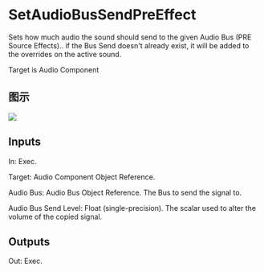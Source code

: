 # SetAudioBusSendPreEffect

Sets how much audio the sound should send to the given Audio Bus (PRE Source Effects).. if the Bus Send doesn't already exist, it will be added to the overrides on the active sound.

Target is Audio Component

## 图示

![]($-20221218-18030753.png)

## Inputs

In: Exec.

Target: Audio Component Object Reference.

Audio Bus: Audio Bus Object Reference. The Bus to send the signal to.

Audio Bus Send Level: Float (single-precision). The scalar used to alter the volume of the copied signal.  

## Outputs

Out: Exec.

